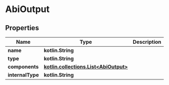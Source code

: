 
# AbiOutput

## Properties
Name | Type | Description | Notes
------------ | ------------- | ------------- | -------------
**name** | **kotlin.String** |  | 
**type** | **kotlin.String** |  | 
**components** | [**kotlin.collections.List&lt;AbiOutput&gt;**](AbiOutput.md) |  |  [optional]
**internalType** | **kotlin.String** |  |  [optional]



